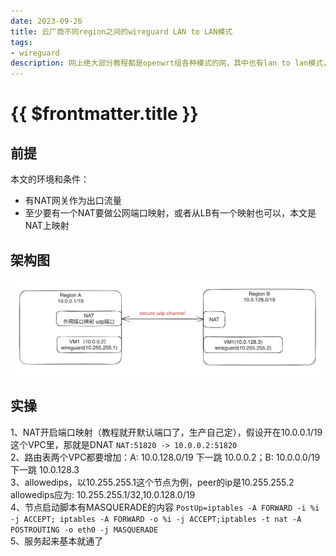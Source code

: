```yaml
---
date: 2023-09-26
title: 云厂商不同region之间的wireguard LAN to LAN模式
tags:
- wireguard
description: 网上绝大部分教程都是openwrt组各种模式的网，其中也有lan to lan模式，云服务器的方式还是有些不太一样，尤其是正式环境 
---
```

# {{ $frontmatter.title }}

## 前提
本文的环境和条件：
 - 有NAT网关作为出口流量
 - 至少要有一个NAT要做公网端口映射，或者从LB有一个映射也可以，本文是NAT上映射

## 架构图

![lan-to-lan](./imgs/lan-to-lan.png)

## 实操
1、NAT开启端口映射（教程就开默认端口了，生产自己定），假设开在10.0.0.1/19这个VPC里，那就是DNAT `NAT:51820 -> 10.0.0.2:51820`  
2、路由表两个VPC都要增加：A: 10.0.128.0/19 下一跳 10.0.0.2；B: 10.0.0.0/19 下一跳 10.0.128.3  
3、allowedips，以10.255.255.1这个节点为例，peer的ip是10.255.255.2 allowedips应为: 10.255.255.1/32,10.0.128.0/19  
4、节点启动脚本有MASQUERADE的内容 `PostUp=iptables -A FORWARD -i %i -j ACCEPT; iptables -A FORWARD -o %i -j ACCEPT;iptables -t nat -A POSTROUTING -o eth0 -j MASQUERADE`  
5、服务起来基本就通了
